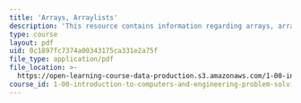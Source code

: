 ```yaml
---
title: 'Arrays, Arraylists'
description: 'This resource contains information regarding arrays, arraylists.'
type: course
layout: pdf
uid: 0c1897fc7374a00343175ca331e2a75f
file_type: application/pdf
file_location: >-
  https://open-learning-course-data-production.s3.amazonaws.com/1-00-introduction-to-computers-and-engineering-problem-solving-spring-2012/0c1897fc7374a00343175ca331e2a75f_MIT1_00S12_Lec_11.pdf
course_id: 1-00-introduction-to-computers-and-engineering-problem-solving-spring-2012
---
```


